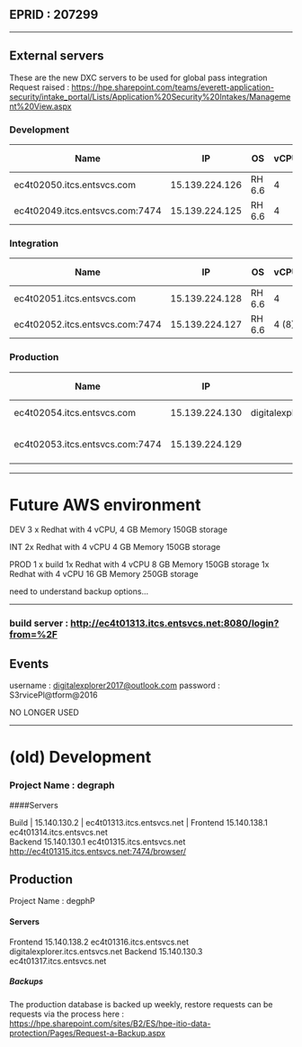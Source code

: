 EPRID : 207299
----
----
## External servers
These are the new DXC servers to be used for global pass integration 
Request raised : https://hpe.sharepoint.com/teams/everett-application-security/intake_portal/Lists/Application%20Security%20Intakes/Management%20View.aspx
### Development
 

|Name|IP|OS|vCPU|memory|disk|Role| Neo Version|
|----|----|----|----|----|----|----|----|
|ec4t02050.itcs.entsvcs.com|15.139.224.126	|RH 6.6	|4	|4 	|150|Frontend	|
|ec4t02049.itcs.entsvcs.com:7474|15.139.224.125	|RH 6.6	|4 	|4(8)	|150|	Backend	|3.1.8
 
### Integration
 

|Name|IP|OS|vCPU|memory|disk|Role|Neo Version|
|----|----|----|----|----|----|----|----|
|ec4t02051.itcs.entsvcs.com|	15.139.224.128|RH 6.6|	4 	|4	|150|Frontend|
|ec4t02052.itcs.entsvcs.com:7474| 	15.139.224.127|RH 6.6|	4 (8)|	4|	150|Backend|3.1.8

### Production
 

|Name|IP|DNS|OS|vCPU|memory|disk|Role|backup location|Neo Version
|----|----|----|----|----|----|----|----|----|----|
|ec4t02054.itcs.entsvcs.com|	15.139.224.130	|digitalexplorer.itcs.entsvcs.com	|RH 6.6	|4	|8	|150|Frontend	|/opt/mount1/filestore
|ec4t02053.itcs.entsvcs.com:7474 |15.139.224.129	 	| |RH 6.6	|4 (8)	|8	(16) |150|Backend|/opt/mount1/neo4j-community-3.0.4/data/databases/graph.db|3.1.8
----

# Future AWS environment

DEV
3 x Redhat  with 4 vCPU, 4 GB Memory 150GB storage

INT
2x Redhat with 4 vCPU 4 GB Memory 150GB storage

PROD
1 x build
1x Redhat with 4 vCPU 8 GB Memory 150GB storage
1x Redhat with 4 vCPU 16 GB Memory 250GB storage

need to understand backup options...

---



###  build server : http://ec4t01313.itcs.entsvcs.net:8080/login?from=%2F

## Events

username : digitalexplorer2017@outlook.com
password : S3rvicePl@tform@2016

NO LONGER USED


----
# (old) Development
### Project Name : degraph
 
####Servers
 
Build | 15.140.130.2 | ec4t01313.itcs.entsvcs.net |
Frontend	15.140.138.1	ec4t01314.itcs.entsvcs.net	
Backend	15.140.130.1	ec4t01315.itcs.entsvcs.net	http://ec4t01315.itcs.entsvcs.net:7474/browser/
 
## Production
Project Name : degphP
#### Servers
Frontend	15.140.138.2	ec4t01316.itcs.entsvcs.net	digitalexplorer.itcs.entsvcs.net
Backend	15.140.130.3	ec4t01317.itcs.entsvcs.net

 ##### Backups
The production database is backed up weekly, restore requests can be requests via the process here : https://hpe.sharepoint.com/sites/B2/ES/hpe-itio-data-protection/Pages/Request-a-Backup.aspx 
 

